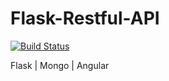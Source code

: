 # Flask-Restful-API
[![Build Status](https://travis-ci.org/arpitx165/flask-mongo-angular.svg?branch=master)](https://travis-ci.org/arpitx165/flask-mongo-angular.svg?branch=master)

Flask | Mongo | Angular
